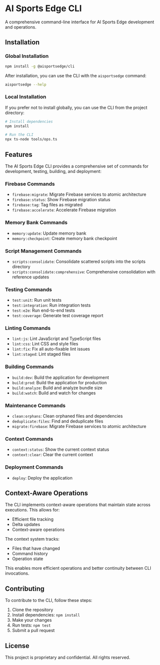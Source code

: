 # AI Sports Edge CLI

A comprehensive command-line interface for AI Sports Edge development and operations.

## Installation

### Global Installation

```bash
npm install -g @aisportsedge/cli
```

After installation, you can use the CLI with the `aisportsedge` command:

```bash
aisportsedge --help
```

### Local Installation

If you prefer not to install globally, you can use the CLI from the project directory:

```bash
# Install dependencies
npm install

# Run the CLI
npx ts-node tools/ops.ts
```

## Features

The AI Sports Edge CLI provides a comprehensive set of commands for development, testing, building, and deployment:

### Firebase Commands

- `firebase:migrate`: Migrate Firebase services to atomic architecture
- `firebase:status`: Show Firebase migration status
- `firebase:tag`: Tag files as migrated
- `firebase:accelerate`: Accelerate Firebase migration

### Memory Bank Commands

- `memory:update`: Update memory bank
- `memory:checkpoint`: Create memory bank checkpoint

### Script Management Commands

- `scripts:consolidate`: Consolidate scattered scripts into the scripts directory
- `scripts:consolidate:comprehensive`: Comprehensive consolidation with reference updates

### Testing Commands

- `test:unit`: Run unit tests
- `test:integration`: Run integration tests
- `test:e2e`: Run end-to-end tests
- `test:coverage`: Generate test coverage report

### Linting Commands

- `lint:js`: Lint JavaScript and TypeScript files
- `lint:css`: Lint CSS and style files
- `lint:fix`: Fix all auto-fixable lint issues
- `lint:staged`: Lint staged files

### Building Commands

- `build:dev`: Build the application for development
- `build:prod`: Build the application for production
- `build:analyze`: Build and analyze bundle size
- `build:watch`: Build and watch for changes

### Maintenance Commands

- `clean:orphans`: Clean orphaned files and dependencies
- `deduplicate:files`: Find and deduplicate files
- `migrate:firebase`: Migrate Firebase services to atomic architecture

### Context Commands

- `context:status`: Show the current context status
- `context:clear`: Clear the current context

### Deployment Commands

- `deploy`: Deploy the application

## Context-Aware Operations

The CLI implements context-aware operations that maintain state across executions. This allows for:

- Efficient file tracking
- Delta updates
- Context-aware operations

The context system tracks:

- Files that have changed
- Command history
- Operation state

This enables more efficient operations and better continuity between CLI invocations.

## Contributing

To contribute to the CLI, follow these steps:

1. Clone the repository
2. Install dependencies: `npm install`
3. Make your changes
4. Run tests: `npm test`
5. Submit a pull request

## License

This project is proprietary and confidential. All rights reserved.